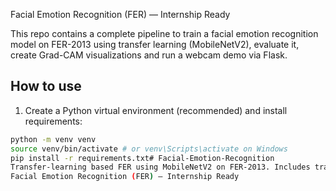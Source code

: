 Facial Emotion Recognition (FER) — Internship Ready


This repo contains a complete pipeline to train a facial emotion recognition model on FER-2013 using transfer learning (MobileNetV2), evaluate it, create Grad-CAM visualizations and run a webcam demo via Flask.


## How to use
1. Create a Python virtual environment (recommended) and install requirements:
```bash
python -m venv venv
source venv/bin/activate # or venv\Scripts\activate on Windows
pip install -r requirements.txt# Facial-Emotion-Recognition
Transfer-learning based FER using MobileNetV2 on FER-2013. Includes training pipeline, evaluation, Grad-CAM explanations and a simple Flask webcam demo for inference.
Facial Emotion Recognition (FER) — Internship Ready
